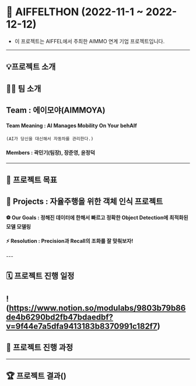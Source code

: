 # 🌟 AIFFELTHON (2022-11-1 ~ 2022-12-12)
- 이 프로젝트는 AIFFEL에서 주최한 AIMMO 연계 기업 프로젝트입니다.
---
## 💡프로젝트 소개

## 🤸‍♂️ 팀 소개
## Team : 에이모야(AIMMOYA) 
<h4> Team Meaning : AI Manages Mobility On Your behAlf</h4>

    (AI가 당신을 대신해서 자동차를 관리한다.)

<h4> Members : 곽민기(팀장), 장준영, 윤정덕 </h4>

---

## 🏅 프로젝트 목표
## 🎈 Projects : 자율주행을 위한 객체 인식 프로젝트
<h4>⚽️ Our Goals : 정해진 데이터에 한해서 빠르고 정확한 Object Detection에 최적화된 모델 모델링</h4>

<h4>⚡️ Resolution : Precision과 Recall의 조화를 잘 맞춰보자!</h4>
---

## 🗓️ 프로젝트 진행 일정
!(https://www.notion.so/modulabs/9803b79b86de4b6290bd2fb47bdaedbf?v=9f44e7a5dfa9413183b8370991c182f7)
---

## 📑 프로젝트 진행 과정
---

## 🏆 프로젝트 결과()